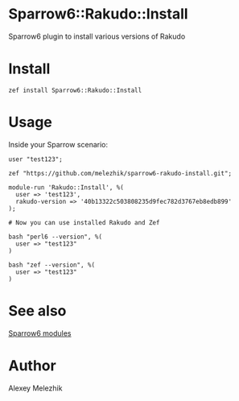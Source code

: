 # Sparrow6::Rakudo::Install

Sparrow6 plugin to install various versions of Rakudo

# Install

`zef install Sparrow6::Rakudo::Install`

# Usage

Inside your Sparrow scenario:

```
user "test123";

zef "https://github.com/melezhik/sparrow6-rakudo-install.git";

module-run 'Rakudo::Install', %(
  user => 'test123',
  rakudo-version => '40b13322c503808235d9fec782d3767eb8edb899'
);

# Now you can use installed Rakudo and Zef

bash "perl6 --version", %(
  user => "test123"
)

bash "zef --version", %(
  user => "test123"
)

```

# See also

[Sparrow6 modules](https://github.com/melezhik/Sparrow6/blob/master/documentation/modules.md)


# Author

Alexey Melezhik



